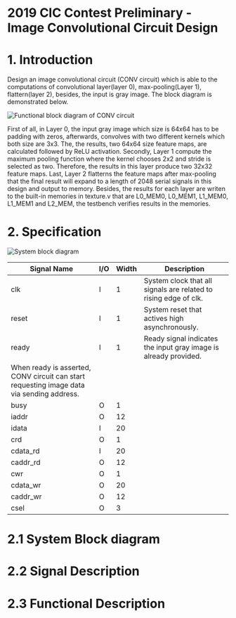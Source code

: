 # 2019 CIC Contest Preliminary - Image Convolutional Circuit Design

# **1. Introduction**

Design an image convolutional circuit (CONV circuit) which is able to the computations of convolutional layer(layer 0), max-pooling(Layer 1), flattern(layer 2), besides, the input is gray image. The block diagram is demonstrated below.

![Functional block diagram of CONV circuit](https://github.com/nietzhuang/2019-CIC-Contest---Image-Convolutional-Circuit-Design/pics/Figure1.png)

First of all, in Layer 0, the input gray image which size is 64x64 has to be padding with zeros, afterwards, convolves with two different kernels which both size are 3x3. The, the results, two 64x64 size feature maps, are calculated followed by ReLU activation.
Secondly, Layer 1 compute the maximum pooling function where the kernel chooses 2x2 and stride is selected as two. Therefore, the results in this layer produce two 32x32 feature maps.
Last, Layer 2 flatterns the feature maps after max-pooling that the final result will expand to a length of 2048 serial signals in this design and output to memory.
Besides, the results for each layer are writen to the built-in memories in texture.v that are L0_MEM0, L0_MEM1, L1_MEM0, L1_MEM1 and L2_MEM, the testbench verifies results in the memories.


# **2. Specification**
![System block diagram](https://github.com/nietzhuang/2019-CIC-Contest---Image-Convolutional-Circuit-Design/pics/Figure2.1.png)

| Signal Name | I/O | Width | Description 																 |
|-------------|-----|-------|----------------------------------------------------------------------------|
|	  clk	  |  I  |   1   | System clock that all signals are related to rising edge of clk.       	 |	  
|    reset    |  I  |   1   | System reset that actives high asynchronously. 							 | 
|    ready    |  I  |   1   | Ready signal indicates the input gray image is already provided.
							  When ready is asserted, CONV circuit can start requesting image data via sending address. |
|	 busy     |  O  |   1   |																			 |
|	 iaddr    |  O  |  12   | 																			 |
|    idata    |  I  |  20   |																			 |
|     crd     |  O  |   1   |																			 |
|   cdata_rd  |  I  |  20   |																			 |
|   caddr_rd  |  O  |  12   |																			 |
|     cwr     |  O  |   1   |																			 |
|	cdata_wr  |  O	|  20   |																		     |		 
|   caddr_wr  |  O  |  12   |                                                                            |
|     csel    |  O  |   3   |                                                                            |





# 2.1 System Block diagram
# 2.2 Signal Description
# 2.3 Functional Description
